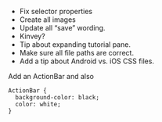 - Fix selector properties
- Create all images
- Update all “save” wording.
- Kinvey?
- Tip about expanding tutorial pane.
- Make sure all file paths are correct.
- Add a tip about Android vs. iOS CSS files.

Add an ActionBar and also 

```
ActionBar {
  background-color: black;
  color: white;
}
```